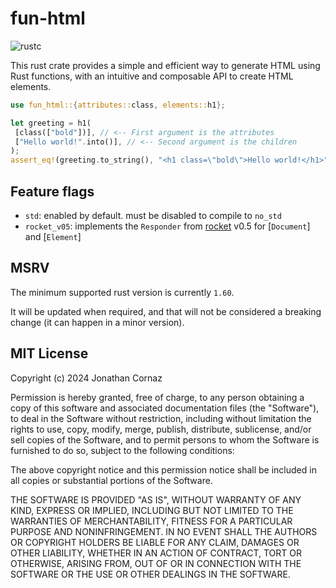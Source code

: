 # fun-html

![rustc](https://img.shields.io/badge/rustc-1.60+-blue?logo=rust)

This rust crate provides a simple and efficient way to generate HTML using Rust functions,
with an intuitive and composable API to create HTML elements.

```rust
use fun_html::{attributes::class, elements::h1};

let greeting = h1(
 [class(["bold"])], // <-- First argument is the attributes
 ["Hello world!".into()], // <-- Second argument is the children
);
assert_eq!(greeting.to_string(), "<h1 class=\"bold\">Hello world!</h1>");
```
## Feature flags

* `std`: enabled by default. must be disabled to compile to `no_std`
* `rocket_v05`: implements the `Responder` from [rocket](https://rocket.rs) v0.5 for [`Document`] and [`Element`]

## MSRV

The minimum supported rust version is currently `1.60`.

It will be updated when required, and that will not be considered a breaking change (it can happen in a minor version).

## MIT License

Copyright (c) 2024 Jonathan Cornaz

Permission is hereby granted, free of charge, to any person obtaining a copy
of this software and associated documentation files (the "Software"), to deal
in the Software without restriction, including without limitation the rights
to use, copy, modify, merge, publish, distribute, sublicense, and/or sell
copies of the Software, and to permit persons to whom the Software is
furnished to do so, subject to the following conditions:

The above copyright notice and this permission notice shall be included in all
copies or substantial portions of the Software.

THE SOFTWARE IS PROVIDED "AS IS", WITHOUT WARRANTY OF ANY KIND, EXPRESS OR
IMPLIED, INCLUDING BUT NOT LIMITED TO THE WARRANTIES OF MERCHANTABILITY,
FITNESS FOR A PARTICULAR PURPOSE AND NONINFRINGEMENT. IN NO EVENT SHALL THE
AUTHORS OR COPYRIGHT HOLDERS BE LIABLE FOR ANY CLAIM, DAMAGES OR OTHER
LIABILITY, WHETHER IN AN ACTION OF CONTRACT, TORT OR OTHERWISE, ARISING FROM,
OUT OF OR IN CONNECTION WITH THE SOFTWARE OR THE USE OR OTHER DEALINGS IN THE
SOFTWARE.

